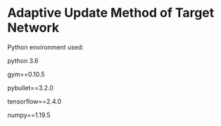 # Adaptive Update Method of Target Network
Python environment used:

python 3.6

gym==0.10.5

pybullet==3.2.0

tensorflow==2.4.0

numpy==1.19.5
